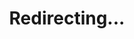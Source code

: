 ---
permalink: /redirect/finding-fallen-objects-via-asynchronous-audio-visual-integration-arxiv
title: "Redirecting..."
redirect_to: https://arxiv.org/abs/2207.03483
redirect_from:
  - /s/fallen
---